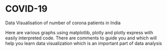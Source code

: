 # COVID-19
Data Visualisation of number of corona patients in India

Here are various graphs using matplotlib, plotly and plotly express with easily interpreted code.
There are comments to guide you and which will help you learn data visualization which is an important part of data analysis
